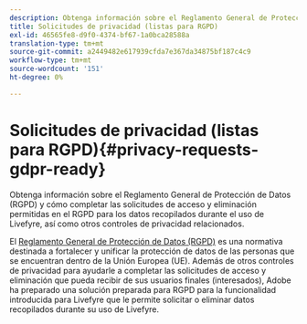 ```yaml
---
description: Obtenga información sobre el Reglamento General de Protección de Datos (RGPD) y cómo completar las solicitudes de acceso y eliminación permitidas en el RGPD para los datos recopilados durante el uso de Livefyre, así como otros controles de privacidad relacionados.
title: Solicitudes de privacidad (listas para RGPD)
exl-id: 46565fe8-d9f0-4374-bf67-1a0bca28588a
translation-type: tm+mt
source-git-commit: a2449482e617939cfda7e367da34875bf187c4c9
workflow-type: tm+mt
source-wordcount: '151'
ht-degree: 0%

---
```


# Solicitudes de privacidad (listas para RGPD){#privacy-requests-gdpr-ready}

Obtenga información sobre el Reglamento General de Protección de Datos (RGPD) y cómo completar las solicitudes de acceso y eliminación permitidas en el RGPD para los datos recopilados durante el uso de Livefyre, así como otros controles de privacidad relacionados.

El [Reglamento General de Protección de Datos (RGPD)](https://adobe.io/apis/cloudplatform/gdpr.html) es una normativa destinada a fortalecer y unificar la protección de datos de las personas que se encuentran dentro de la Unión Europea (UE). Además de otros controles de privacidad para ayudarle a completar las solicitudes de acceso y eliminación que pueda recibir de sus usuarios finales (interesados), Adobe ha preparado una solución preparada para RGPD para la funcionalidad introducida para Livefyre que le permite solicitar o eliminar datos recopilados durante su uso de Livefyre.
